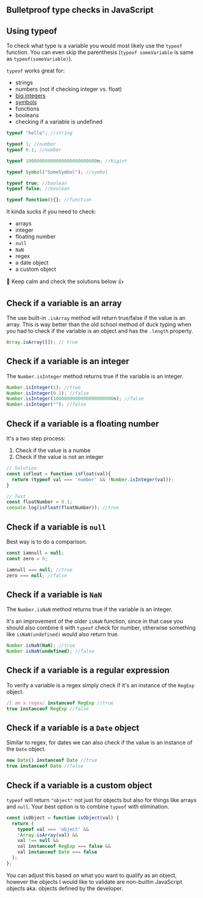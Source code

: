 ## Bulletproof type checks in JavaScript

## Using typeof

To check what type is a variable you would most likely use the `typeof` function. You can even skip the parenthesis (`typeof someVariable` is same as `typeof(someVariable)`).

`typeof` works great for:
- strings
- numbers (not if checking integer vs. float)
- [big integers][1]
- [symbols][2]
- functions 
- booleans
- checking if a variable is undefined


```javascript
typeof "hello"; //string

typeof 1; //number
typeof 0.1; //number

typeof 10000000000000000000000000n; //bigint

typeof Symbol("SomeSymbol"); //symbol

typeof true; //boolean
typeof false; //boolean

typeof function(){}; //function
``` 

It kinda sucks if you need to check:
- arrays
- integer
- floating number
- `null`
- `NaN`
- regex
- a date object
- a custom object

👑 Keep calm and check the solutions below 👍

## Check if a variable is an array

The use built-in `.isArray` method will return true/false if the value is an array. This is way better than the old school method of duck typing when you had to check if the variable is an object and has the `.length` property.

```javascript
Array.isArray([]); // true
``` 

## Check if a variable is an integer

The `Number.isInteger` method returns true if the variable is an integer.

```javascript
Number.isInteger(1); //true
Number.isInteger(0.1); //false
Number.isInteger(1000000000000000000000n); //false
Number.isInteger(""); //false
``` 

## Check if a variable is a floating number
It's a two step process:
1. Check if the value is a numbe
2. Check if the value is not an integer

```javascript
// Solution
const isFloat = function isFloat(val){
  return (typeof val === 'number' && !Number.isInteger(val));
}

// Test
const floatNumber = 0.1;
console.log(isFloat(floatNumber)); //true
``` 

## Check if a variable is `null`

Best way is to do a comparison.

```javascript
const iamnull = null; 
const zero = 0;

iamnull === null; //true
zero === null; //false
```

## Check if a variable is `NaN`

The `Number.isNaN` method returns true if the variable is an integer. 

It's an improvement of the older `isNaN` function, since in that case you should also combine it with `typeof` check for number, otherwise something like `isNaN(undefined)` would also return true.

```javascript
Number.isNaN(NaN); //true
Number.isNaN(undefined); //false
```

## Check if a variable is a regular expression
To verify a variable is a regex simply check if it's an instance of the `RegExp` object.

```javascript
/I am a regex/ instanceof RegExp //true
true instanceof RegExp //false
```

## Check if a variable is a `Date` object

Similar to regex, for dates we can also check if the value is an instance of the `Date` object.

```javascript
new Date() instanceof Date //true
true instanceof Date //false
```

## Check if a variable is a custom object
`typeof` will return `"object"` not just for objects but also for things like arrays and `null`. Your best option is to combine `typeof` with elimination. 

```javascript
const isObject = function isObject(val) {
  return (
    typeof val === 'object' &&
    !Array.isArray(val) &&
    val !== null &&
    val instanceof RegExp === false &&
    val instanceof Date === false
  );
};
```
You can adjust this based on what you want to qualify as an object, however the objects I would like to validate are non-builtin JavaScript objects aka. objects defined by the developer.


[1]: https://developer.mozilla.org/en-US/docs/Web/JavaScript/Reference/Global_Objects/BigInt
[2]: https://developer.mozilla.org/en-US/docs/Glossary/Symbol